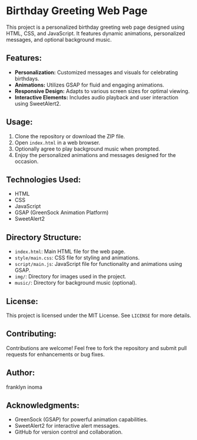 # Birthday Greeting Web Page

This project is a personalized birthday greeting web page designed using HTML, CSS, and JavaScript. It features dynamic animations, personalized messages, and optional background music.

## Features:
- **Personalization:** Customized messages and visuals for celebrating birthdays.
- **Animations:** Utilizes GSAP for fluid and engaging animations.
- **Responsive Design:** Adapts to various screen sizes for optimal viewing.
- **Interactive Elements:** Includes audio playback and user interaction using SweetAlert2.

## Usage:
1. Clone the repository or download the ZIP file.
2. Open `index.html` in a web browser.
3. Optionally agree to play background music when prompted.
4. Enjoy the personalized animations and messages designed for the occasion.

## Technologies Used:
- HTML
- CSS
- JavaScript
- GSAP (GreenSock Animation Platform)
- SweetAlert2

## Directory Structure:
- `index.html`: Main HTML file for the web page.
- `style/main.css`: CSS file for styling and animations.
- `script/main.js`: JavaScript file for functionality and animations using GSAP.
- `img/`: Directory for images used in the project.
- `music/`: Directory for background music (optional).

## License:
This project is licensed under the MIT License. See `LICENSE` for more details.

## Contributing:
Contributions are welcome! Feel free to fork the repository and submit pull requests for enhancements or bug fixes.

## Author:
franklyn inoma

## Acknowledgments:
- GreenSock (GSAP) for powerful animation capabilities.
- SweetAlert2 for interactive alert messages.
- GitHub for version control and collaboration.
